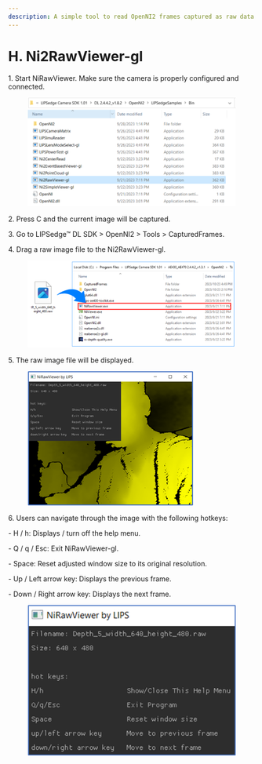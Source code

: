 ```yaml
---
description: A simple tool to read OpenNI2 frames captured as raw data format.
---
```


# H. Ni2RawViewer-gl

1\. Start NiRawViewer. Make sure the camera is properly configured and connected.

<figure><img src="../../.gitbook/assets/global_camera/sample_codes/image (48).png" alt=""><figcaption></figcaption></figure>

2\. Press C and the current image will be captured.

&#x20;

3\. Go to LIPSedge™ DL SDK > OpenNI2 > Tools > CapturedFrames.

&#x20;

4\. Drag a raw image file to the Ni2RawViewer-gl.

<figure><img src="../../.gitbook/assets/global_camera/sample_codes/image (49).png" alt=""><figcaption></figcaption></figure>

5\. The raw image file will be displayed.

<figure><img src="../../.gitbook/assets/global_camera/sample_codes/image (50).png" alt=""><figcaption></figcaption></figure>

6\. Users can navigate through the image with the following hotkeys:

\-       H / h: Displays / turn off the help menu.

\-       Q / q / Esc: Exit NiRawViewer-gl.

\-       Space: Reset adjusted window size to its original resolution.

\-       Up / Left arrow key: Displays the previous frame.

\-       Down / Right arrow key: Displays the next frame.

<figure><img src="../../.gitbook/assets/global_camera/sample_codes/image (51).png" alt=""><figcaption></figcaption></figure>
